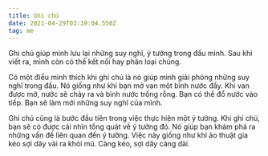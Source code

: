 ```yaml
---
title: Ghi chú
date: 2021-04-29T03:39:04.550Z
tag: me
---
```

Ghi chú giúp mình lưu lại những suy nghĩ, ý tưởng trong đầu mình. Sau khi viết ra, mình còn có thể kết nối hay phân loại chúng.

Có một điều mình thích khi ghi chú là nó giúp mình giải phóng những suy nghĩ trong đầu. Nó giống như khi bạn mở van một bình nước đầy. Khi van được mở, nước sẽ chảy ra và bình nước trống rỗng. Bạn có thể đổ nước vào tiếp. Bạn sẽ làm mới những suy nghĩ của mình.

Ghi chú cũng là bước đầu tiên trong việc thực hiện một ý tưởng. Khi ghi chú, bạn sẽ có được cái nhìn tổng quát về ý tưởng đó. Nó giúp bạn khám phá ra những vấn đề liên quan đến ý tưởng. Việc này giống như khi ảo thuật gia kéo sợi dây vải ra khỏi mũ. Càng kéo, sợi dây càng dài.